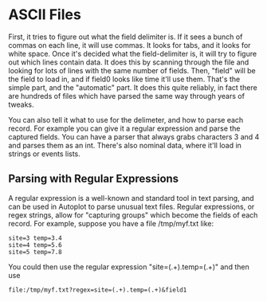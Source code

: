 # ASCII Files
First, it tries to figure out what the field delimiter is.  If it sees a bunch of commas 
on each line, it will use commas.  It looks for tabs, and it looks for white 
space.  Once it's decided what the field-delimiter is, it will try to figure out which 
lines contain data.  It does this by scanning through the file and looking for lots of 
lines with the same number of fields.  Then, "field<x>" will be the field to load 
in, and if field0 looks like time it'll use them.  That's the simple part, and 
the "automatic" part.  It does this quite reliably, in fact there are hundreds of 
files which have parsed the same way through years of tweaks.  
  
You can also tell it what to use for the delimeter, and how to parse each record.  For 
example you can give it a regular expression and parse the captured fields.  You can 
have a parser that always grabs characters 3 and 4 and parses them as an int.  There's 
also nominal data, where it'll load in strings or events lists. 

## Parsing with Regular Expressions
A regular expression is a well-known and standard tool in text parsing, and can be 
used in Autoplot to parse unusual text files.  Regular expressions, or regex strings,
allow for "capturing groups" which become the fields of each record.  For example,
suppose you have a file /tmp/myf.txt like:
  
~~~~~
site=3 temp=3.4
site=4 temp=5.6
site=5 temp=7.8
~~~~~
  
You could then use the regular expression "site=(.+).temp=(.+)" and then use

~~~~~
file:/tmp/myf.txt?regex=site=(.+).temp=(.+)&field1
~~~~~
  


